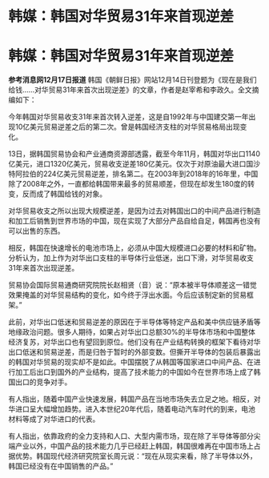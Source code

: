 # 韩媒：韩国对华贸易31年来首现逆差

# 韩媒：韩国对华贸易31年来首现逆差

**参考消息网12月17日报道**
韩国《朝鲜日报》网站12月14日刊登题为《现在是我们给钱……对华贸易31年来首次出现逆差》的文章，作者是赵宰希和李政久。全文摘编如下：

今年韩国对华贸易收支31年来首次转入逆差，这是自1992年与中国建交第一年出现10亿美元贸易逆差之后的第二次。曾是韩国经济支柱的对华贸易格局出现变化。

13日，据韩国贸易协会和产业通商资源部透露，截至今年11月，韩国对华出口1140亿美元，进口1320亿美元，贸易收支逆差180亿美元。仅次于对原油最大进口国沙特阿拉伯的224亿美元贸易逆差，排名第二。在2003年到2018年的16年里，中国除了2008年之外，一直都给韩国带来最多的贸易顺差，但现在却发生180度的转变，反而成了韩国给钱的对象。

对华贸易收支之所以出现大规模逆差，是因为过去对韩国出口的中间产品进行制造和加工后销售到世界市场的中国，现在实现了大部分产品自给自足，韩国再也没有可以出售的东西。

相反，韩国在快速增长的电池市场上，必须从中国大规模进口必要的材料和矿物。分析认为，加上作为对华出口支柱的半导体行业低迷，出口下滑，对华贸易收支31年来首次出现逆差。

贸易协会国际贸易通商研究院院长赵相贤（音）说：“原本被半导体顺差这一错觉效果掩盖的对华贸易结构的变化，如今终于浮出水面。今后应该制定新的贸易框架。”

此前，对华出口低迷和贸易逆差的原因在于半导体等特定产品和美中供应链矛盾等地缘政治问题。很多人期待，如果占对华出口总额30%的半导体市场和中国整体经济复苏，对华出口也有望回到原位。他们没有在产业结构转换的框架下看待对华出口低迷和贸易逆差，而是归咎于暂时的外部变数。但撕开半导体的包装后暴露出的韩国对华贸易的现实却不是如此。中国摆脱了从韩国等国家进口中间产品、在进行加工后出口到国外的产业结构，提高了技术能力的中国如今在世界市场上成了韩国出口的竞争对手。

有人指出，随着中国产业快速发展，韩国产品在当地市场失去立足之地。相反，对华进口呈大幅增加趋势。进入本世纪20年代后，随着电动汽车时代的到来，电池材料等成了对华进口的代表。

有人指出，依靠政府的全力支持和人口、大型内需市场，现在除了半导体等部分尖端产业以外，中国产品的技术能力几乎已经赶上韩国，韩国很难再在中国市场上占据优势。韩国现代经济研究院室长周元说：“现在从现实来看，除了半导体以外，韩国已经没有在中国销售的产品。”

